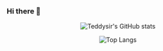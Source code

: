 ### Hi there 👋

 <div align="center">
  
  ![Teddysir's GitHub stats](https://github-readme-stats.vercel.app/api?username=Teddysir&show_icons=true&theme=tokyonight)
  
  ![Top Langs](https://github-readme-stats.vercel.app/api/top-langs/?username=Teddysir&layout=compact&theme=tokyonight)
  
</div>


